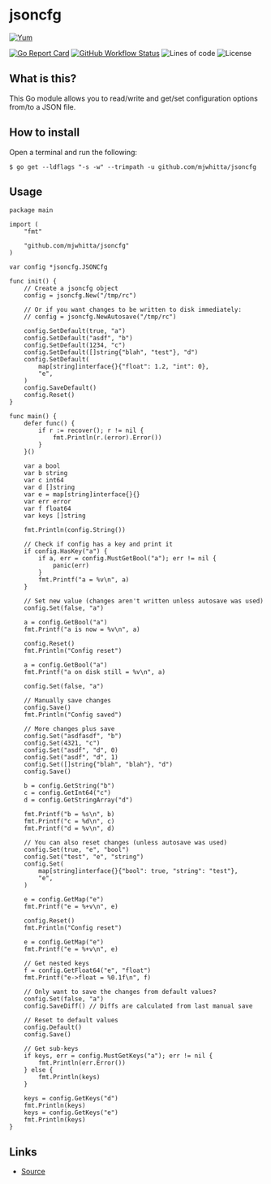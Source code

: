 # jsoncfg

[![Yum](https://img.shields.io/badge/-Buy%20me%20a%20cookie-blue?labelColor=grey&logo=cookiecutter&style=for-the-badge)](https://www.buymeacoffee.com/mjwhitta)

[![Go Report Card](https://goreportcard.com/badge/github.com/mjwhitta/jsoncfg?style=for-the-badge)](https://goreportcard.com/report/github.com/mjwhitta/jsoncfg)
[![GitHub Workflow Status](https://img.shields.io/github/actions/workflow/status/mjwhitta/jsoncfg/ci.yaml?style=for-the-badge)](https://github.com/mjwhitta/jsoncfg/actions)
![Lines of code](https://img.shields.io/tokei/lines/github/mjwhitta/jsoncfg?style=for-the-badge)
![License](https://img.shields.io/github/license/mjwhitta/jsoncfg?style=for-the-badge)

## What is this?

This Go module allows you to read/write and get/set configuration
options from/to a JSON file.

## How to install

Open a terminal and run the following:

```
$ go get --ldflags "-s -w" --trimpath -u github.com/mjwhitta/jsoncfg
```

## Usage

```
package main

import (
    "fmt"

    "github.com/mjwhitta/jsoncfg"
)

var config *jsoncfg.JSONCfg

func init() {
    // Create a jsoncfg object
    config = jsoncfg.New("/tmp/rc")

    // Or if you want changes to be written to disk immediately:
    // config = jsoncfg.NewAutosave("/tmp/rc")

    config.SetDefault(true, "a")
    config.SetDefault("asdf", "b")
    config.SetDefault(1234, "c")
    config.SetDefault([]string{"blah", "test"}, "d")
    config.SetDefault(
        map[string]interface{}{"float": 1.2, "int": 0},
        "e",
    )
    config.SaveDefault()
    config.Reset()
}

func main() {
    defer func() {
        if r := recover(); r != nil {
            fmt.Println(r.(error).Error())
        }
    }()

    var a bool
    var b string
    var c int64
    var d []string
    var e = map[string]interface{}{}
    var err error
    var f float64
    var keys []string

    fmt.Println(config.String())

    // Check if config has a key and print it
    if config.HasKey("a") {
        if a, err = config.MustGetBool("a"); err != nil {
            panic(err)
        }
        fmt.Printf("a = %v\n", a)
    }

    // Set new value (changes aren't written unless autosave was used)
    config.Set(false, "a")

    a = config.GetBool("a")
    fmt.Printf("a is now = %v\n", a)

    config.Reset()
    fmt.Println("Config reset")

    a = config.GetBool("a")
    fmt.Printf("a on disk still = %v\n", a)

    config.Set(false, "a")

    // Manually save changes
    config.Save()
    fmt.Println("Config saved")

    // More changes plus save
    config.Set("asdfasdf", "b")
    config.Set(4321, "c")
    config.Set("asdf", "d", 0)
    config.Set("asdf", "d", 1)
    config.Set([]string{"blah", "blah"}, "d")
    config.Save()

    b = config.GetString("b")
    c = config.GetInt64("c")
    d = config.GetStringArray("d")

    fmt.Printf("b = %s\n", b)
    fmt.Printf("c = %d\n", c)
    fmt.Printf("d = %v\n", d)

    // You can also reset changes (unless autosave was used)
    config.Set(true, "e", "bool")
    config.Set("test", "e", "string")
    config.Set(
        map[string]interface{}{"bool": true, "string": "test"},
        "e",
    )

    e = config.GetMap("e")
    fmt.Printf("e = %+v\n", e)

    config.Reset()
    fmt.Println("Config reset")

    e = config.GetMap("e")
    fmt.Printf("e = %+v\n", e)

    // Get nested keys
    f = config.GetFloat64("e", "float")
    fmt.Printf("e->float = %0.1f\n", f)

    // Only want to save the changes from default values?
    config.Set(false, "a")
    config.SaveDiff() // Diffs are calculated from last manual save

    // Reset to default values
    config.Default()
    config.Save()

    // Get sub-keys
    if keys, err = config.MustGetKeys("a"); err != nil {
        fmt.Println(err.Error())
    } else {
        fmt.Println(keys)
    }

    keys = config.GetKeys("d")
    fmt.Println(keys)
    keys = config.GetKeys("e")
    fmt.Println(keys)
}
```

## Links

- [Source](https://github.com/mjwhitta/jsoncfg)

